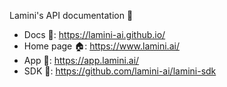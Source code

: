 Lamini's API documentation 🦙
* Docs 📰: https://lamini-ai.github.io/
* Home page 🏠: https://www.lamini.ai/
* App 🔗: https://app.lamini.ai/
* SDK 🔗: https://github.com/lamini-ai/lamini-sdk
